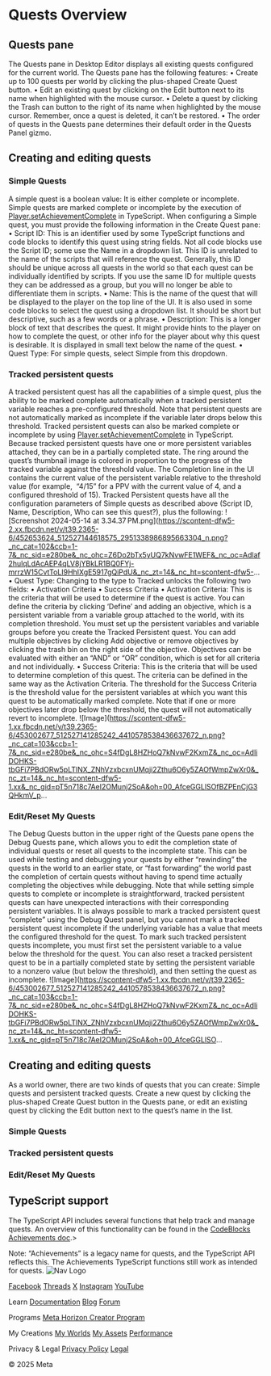 # Quests Overview

## Quests pane

 The Quests pane in Desktop Editor displays all existing quests configured for
the current world. The Quests pane has the following features:
• Create up to 100 quests per world by clicking the plus-shaped Create Quest button.
• Edit an existing quest by clicking on the Edit button next to its name when highlighted with the mouse cursor.
• Delete a quest by clicking the Trash can button to the right of its name when highlighted by the mouse cursor. Remember, once a
quest is deleted, it can’t be restored.
• The order of quests in the Quests pane determines their default order in the
Quests Panel gizmo.

  
## Creating and editing quests
### Simple Quests

 A simple quest is a boolean value: It is either complete or incomplete. Simple
quests are marked complete or incomplete by the execution of [Player.setAchievementComplete](https://horizon.meta.com/resources/scripting-api/core.player.setachievementcomplete.md/) in TypeScript. When configuring a Simple quest, you must provide the following information in
the Create Quest pane:
• Script ID: This is an identifier used by some TypeScript functions and code blocks to
identify this quest using string fields. Not all code blocks use the Script ID; some
use the Name in a dropdown list. This ID is unrelated to the name of the
scripts that will reference the quest. Generally, this ID should be unique across all
quests in the world so that each quest can be individually identified by
scripts. If you use the same ID for multiple quests they can be addressed as a group,
but you will no longer be able to differentiate them in scripts.
• Name: This is the name of the quest that will be displayed to the player on the top
line of the UI. It is also used in some code blocks to select the quest using a
dropdown list. It should be short but descriptive, such as a few words or a
phrase.
• Description: This is a longer block of text that describes the quest. It might provide hints
to the player on how to complete the quest, or other info for the player about
why this quest is desirable. It is displayed in small text below the name of the
quest.
• Quest Type: For simple quests, select Simple from this dropdown.
### Tracked persistent quests

 A tracked persistent quest has all the capabilities of a simple quest, plus the
ability to be marked complete automatically when a tracked persistent variable
reaches a pre-configured threshold. Note that persistent quests are not automatically marked as incomplete if the variable later drops below this
threshold. Tracked persistent quests can also be marked complete or incomplete by
using [Player.setAchievementComplete](https://horizon.meta.com/resources/scripting-api/core.player.setachievementcomplete.md/) in TypeScript. Because tracked persistent quests have one or more persistent variables
attached, they can be in a partially completed state. The ring around the quest’s
thumbnail image is colored in proportion to the progress of the tracked variable
against the threshold value. The Completion line in the UI contains the current value
of the persistent variable relative to the threshold value (for example, 
“4/15” for a PPV with the current value of 4, and a configured threshold of 15). Tracked Persistent quests have all the configuration parameters of Simple quests
as described above (Script ID, Name, Description, Who can see this quest?), plus the following: ![Screenshot 2024-05-14 at 3.34.37 PM.png](https://scontent-dfw5-2.xx.fbcdn.net/v/t39.2365-6/452653624_512527144618575_2951338986895663304_n.png?_nc_cat=102&ccb=1-7&_nc_sid=e280be&_nc_ohc=Z6Do2bTx5yUQ7kNvwFE1WEF&_nc_oc=Adlaf2hulqLdAcAEP4qLV8jYBkLR1BQ0FYj-mrrzW15CvtToLI9HhIXgE5917gQiPdU&_nc_zt=14&_nc_ht=scontent-dfw5-...
•  Quest Type: Changing to the type to Tracked unlocks the following two fields:
  • Activation Criteria
  • Success Criteria
•  Activation Criteria: This is the criteria that will be used to determine if the quest is active. You
can define the criteria by clicking ‘Define’ and adding an objective, which is
a persistent variable from a variable group attached to the world, with its
completion threshold. You must set up the persistent variables and variable groups
before you create the Tracked Persistent quest. You can add multiple objectives
by clicking Add objective or remove objectives by clicking the trash bin on the right side of the objective. Objectives can be evaluated with either an
“AND” or “OR” condition, which is set for all criteria and not individually.
•  Success Criteria: This is the criteria that will be used to determine completion of this quest.
The criteria can be defined in the same way as the Activation Criteria. The
threshold for the Success Criteria is the threshold value for the persistent
variables at which you want this quest to be automatically marked complete. Note that if
one or more objectives later drop below the threshold, the quest will not automatically revert to incomplete.
 ![Image](https://scontent-dfw5-1.xx.fbcdn.net/v/t39.2365-6/453002677_512527141285242_4410578538436637672_n.png?_nc_cat=103&ccb=1-7&_nc_sid=e280be&_nc_ohc=S4fDgL8HZHoQ7kNvwF2KxmZ&_nc_oc=AdliDOHKS-tbGFi7PBdORw5pLTlNX_ZNhVzxbcxnUMqji2Zthu6O6y5ZAOfWmpZwXr0&_nc_zt=14&_nc_ht=scontent-dfw5-1.xx&_nc_gid=pT5n718c7AeI2OMunj2SoA&oh=00_AfceGGLlSOfBZPEnCjG3QHkmV_p...
### Edit/Reset My Quests

 The Debug Quests button in the upper right of the Quests pane opens the Debug Quests pane, which
allows you to edit the completion state of individual quests or reset all
quests to the incomplete state. This can be used while testing and debugging your
quests by either “rewinding” the quests in the world to an earlier state, or “fast
forwarding” the world past the completion of certain quests without having to
spend time actually completing the objectives while debugging. Note that while setting simple quests to complete or incomplete is
straightforward, tracked persistent quests can have unexpected interactions with their
corresponding persistent variables. It is always possible to mark a tracked persistent
quest “complete” using the Debug Quest panel, but you cannot mark a tracked
persistent quest incomplete if the underlying variable has a value that meets the
configured threshold for the quest. To mark such tracked persistent quests
incomplete, you must first set the persistent variable to a value below the threshold
for the quest. You can also reset a tracked persistent quest to be in a
partially completed state by setting the persistent variable to a nonzero value (but
below the threshold), and then setting the quest as incomplete. ![Image](https://scontent-dfw5-1.xx.fbcdn.net/v/t39.2365-6/453002677_512527141285242_4410578538436637672_n.png?_nc_cat=103&ccb=1-7&_nc_sid=e280be&_nc_ohc=S4fDgL8HZHoQ7kNvwF2KxmZ&_nc_oc=AdliDOHKS-tbGFi7PBdORw5pLTlNX_ZNhVzxbcxnUMqji2Zthu6O6y5ZAOfWmpZwXr0&_nc_zt=14&_nc_ht=scontent-dfw5-1.xx&_nc_gid=pT5n718c7AeI2OMunj2SoA&oh=00_AfceGGLlSO...
## Creating and editing quests

 As a world owner, there are two kinds of quests that you can create: Simple
quests and persistent tracked quests. Create a new quest by clicking the plus-shaped
Create Quest button in the Quests pane, or edit an existing quest by clicking the Edit button next to the quest’s name in the list.  
### Simple Quests
### Tracked persistent quests
### Edit/Reset My Quests
## TypeScript support

 The TypeScript API includes several functions that help track and manage quests.
An overview of this functionality can be found in the [CodeBlocks Achievements doc](https://developers.meta.com/horizon-worlds/learn/documentation/typescript/api-references-and-examples/codeblock-achievements/).> 

 Note: “Achievements” is a legacy name for quests, and the TypeScript API reflects
this. The Achievements TypeScript functions still work as intended for quests.    ![Nav Logo](https://static.xx.fbcdn.net/rsrc.php/yE/r/3SoBlk8EqOQ.svg)


[Facebook](https://www.facebook.com/MetaHorizon/)
[Threads](https://www.threads.com/@metahorizon)
[X](https://x.com/MetaHorizon)
[Instagram](https://www.instagram.com/metahorizon/)
[YouTube](https://www.youtube.com/@MetaQuestVR)

 Learn
[Documentation](https://developers.meta.com/horizon-worlds/learn/documentation/)
[Blog](https://developers.meta.com/horizon/blog/)
[Forum](https://communityforums.atmeta.com/t5/Creator-Forum/ct-p/Meta_Horizon_Creator_Forums)

 Programs
[Meta Horizon Creator Program](https://developers.meta.com/horizon-worlds/programs/)

 My Creations
[My Worlds](https://horizon.meta.com/creator/worlds_all/?utm_source=horizon_worlds_creator)
[My Assets](https://horizon.meta.com/creator/assets/?utm_source=horizon_worlds_creator)
[Performance](https://horizon.meta.com/creator/performance/traces/?utm_source=horizon_worlds_creator)

 Privacy & Legal
[Privacy Policy](https://www.meta.com/legal/privacy-policy/)
[Legal](https://www.meta.com/legal/supplemental-terms-of-service/)

 © 2025 Meta
